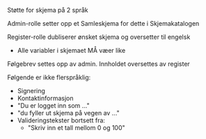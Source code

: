 Støtte for skjema på 2 språk

Admin-rolle setter opp et Samleskjema for dette i Skjemakatalogen

Register-rolle dubliserer ønsket skjema og oversetter til engelsk
- Alle variabler i skjemaet MÅ væer like

Følgebrev settes opp av admin. Innholdet oversettes av register


Følgende er ikke flerspråklig:
- Signering
- Kontaktinformasjon
- "Du er logget inn som ..."
- "du fyller ut skjema på vegen av ..."
- Valideringstekster bortsett fra:
  - "Skriv inn et tall mellom 0 og 100"

